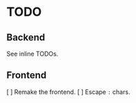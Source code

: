 TODO
====

Backend
-------
See inline TODOs.

Frontend
--------
[ ] Remake the frontend.
[ ] Escape `:` chars.
